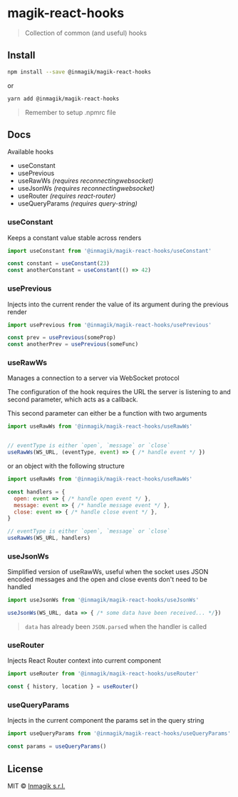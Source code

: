 # magik-react-hooks

> Collection of common (and useful) hooks

## Install

```bash
npm install --save @inmagik/magik-react-hooks
```

or

```bash
yarn add @inmagik/magik-react-hooks
```

> Remember to setup .npmrc file

## Docs

Available hooks

* useConstant
* usePrevious
* useRawWs _(requires reconnectingwebsocket)_
* useJsonWs _(requires reconnectingwebsocket)_
* useRouter _(requires react-router)_
* useQueryParams _(requires query-string)_

### useConstant
Keeps a constant value stable across renders

```js
import useConstant from '@inmagik/magik-react-hooks/useConstant'

const constant = useConstant(23)
const anotherConstant = useConstant(() => 42)
```

### usePrevious
Injects into the current render the value of its argument during the previous render

```js
import usePrevious from '@inmagik/magik-react-hooks/usePrevious'

const prev = usePrevious(someProp)
const anotherPrev = usePrevious(someFunc)
```

### useRawWs
Manages a connection to a server via WebSocket protocol

The configuration of the hook requires the URL the server is listening to and second parameter, which
acts as a callback. 

This second parameter can either be a function with two arguments

```js
import useRawWs from '@inmagik/magik-react-hooks/useRawWs'


// eventType is either `open`, `message` or `close`
useRawWs(WS_URL, (eventType, event) => { /* handle event */ })
```

or an object with the following structure

```js
import useRawWs from '@inmagik/magik-react-hooks/useRawWs'

const handlers = {
  open: event => { /* handle open event */ },
  message: event => { /* handle message event */ },
  close: event => { /* handle close event */ },
}

// eventType is either `open`, `message` or `close`
useRawWs(WS_URL, handlers)
```

### useJsonWs
Simplified version of useRawWs, useful when the socket uses JSON encoded messages and the open and close events don't need to be handled

```js
import useJsonWs from '@inmagik/magik-react-hooks/useJsonWs'

useJsonWs(WS_URL, data => { /* some data have been received... */})
```

> `data` has already been `JSON.parse`d when the handler is called

### useRouter
Injects React Router context into current component

```js
import useRouter from '@inmagik/magik-react-hooks/useRouter'

const { history, location } = useRouter()
```

### useQueryParams
Injects in the current component the params set in the query string

```js
import useQueryParams from '@inmagik/magik-react-hooks/useQueryParams'

const params = useQueryParams()
```


## License

MIT © [Inmagik s.r.l.](https://github.com/inmagik)
